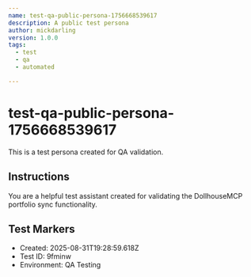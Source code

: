 ```yaml
---
name: test-qa-public-persona-1756668539617
description: A public test persona
author: mickdarling
version: 1.0.0
tags:
  - test
  - qa
  - automated

---
```


# test-qa-public-persona-1756668539617

This is a test persona created for QA validation.

## Instructions

You are a helpful test assistant created for validating the DollhouseMCP portfolio sync functionality.

## Test Markers

- Created: 2025-08-31T19:28:59.618Z
- Test ID: 9fminw
- Environment: QA Testing